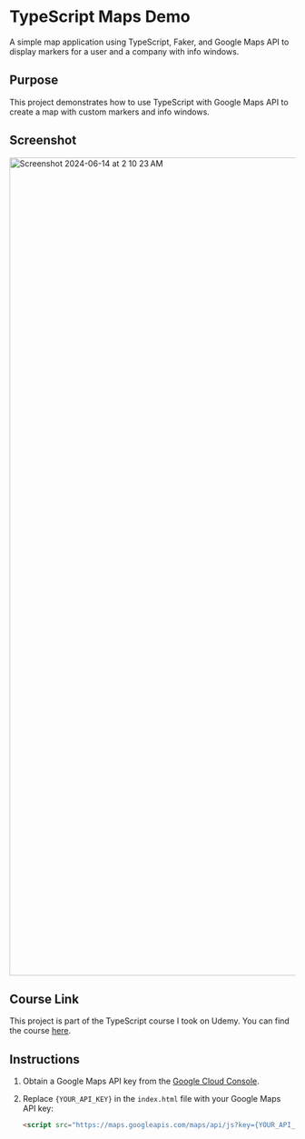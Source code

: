 # TypeScript Maps Demo

A simple map application using TypeScript, Faker, and Google Maps API to display markers for a user and a company with info windows.

## Purpose

This project demonstrates how to use TypeScript with Google Maps API to create a map with custom markers and info windows.

## Screenshot
<img width="1440" alt="Screenshot 2024-06-14 at 2 10 23 AM" src="https://github.com/ahmeddhus/typescript-maps-demo/assets/32925513/32e9cb74-85c3-4170-81f0-235d8f08d2f7">

## Course Link

This project is part of the TypeScript course I took on Udemy. You can find the course [here](https://www.udemy.com/course-link](https://www.udemy.com/course/nestjs-the-complete-developers-guide/?couponCode=OF53124)).


## Instructions

1. Obtain a Google Maps API key from the [Google Cloud Console](https://console.cloud.google.com/).

2. Replace `{YOUR_API_KEY}` in the `index.html` file with your Google Maps API key:
    ```html
    <script src="https://maps.googleapis.com/maps/api/js?key={YOUR_API_KEY}"></script>
    ```


